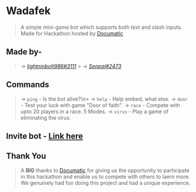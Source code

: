 # Wadafek
> A simple mini-game bot which supports both text and slash inputs. Made for Hackathon hosted by [Documatic](https://documatic.com)

## Made by-
> → *[lightninbolt986#3111](https://discordapp.com/users/543031298130837510)*  > → *[Senpai#2473](https://discordapp.com/users/654639494481313792)*

## Commands
> → `ping` - Is the bot alive?\n> → `help` - Help embed, what else.
> → `door` - Test your luck with game "Door of faith".
> → `race` - Compete with upto 20 players in a race. 5 Modes.
> → `virus` - Play a game of eliminating the virus.

## Invite bot - [Link here](https://discord.com/oauth2/authorize?client_id=929616576691449926&scope=bot&permissions=2147798016)

## Thank You
> A **BIG** thanks to [Documatic](https://documatic.com) for giving us the opportunity to participate in this hackathon and enable us to compete with others to laern more.
> We genuinely had fun doing this project and had a unique experience. 
